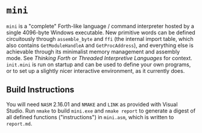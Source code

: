 # `mini`

`mini` is a "complete" Forth-like language / command interpreter hosted by a single 4096-byte Windows executable. New
primitive words can be defined circuitously through `assemble_byte` and `ffi` (the internal import table, which also
contains `GetModuleHandleA` and `GetProcAddress`), and everything else is achievable through its minimalist memory
management and assembly mode. See _Thinking Forth_ or _Threaded Interpretive Languages_ for context. `init.mini` is run
on startup and can be used to define your own programs, or to set up a slightly nicer interactive environment, as it
currently does.

## Build Instructions

You will need `NASM` 2.16.01 and `NMAKE` and `LINK` as provided with Visual Studio. Run `nmake` to build `mini.exe` and
`nmake report` to generate a digest of all defined functions ("instructions") in `mini.asm`, which is written to
`report.md`.
